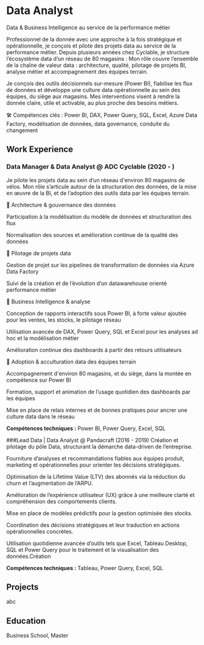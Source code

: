 # Data Analyst

Data & Business Intelligence au service de la performance métier

Professionnel de la donnée avec une approche à la fois stratégique et opérationnelle, je conçois et pilote des projets data au service de la performance métier. Depuis plusieurs années chez Cyclable, je structure l’écosystème data d’un réseau de 80 magasins : Mon rôle couvre l’ensemble de la chaîne de valeur data : architecture, qualité, pilotage de projets BI, analyse métier et accompagnement des équipes terrain.

Je conçois des outils décisionnels sur-mesure (Power BI), fiabilise les flux de données et développe une culture data opérationnelle au sein des équipes, du siège aux magasins. Mes interventions visent à rendre la donnée claire, utile et activable, au plus proche des besoins métiers.

🛠 Compétences clés : Power BI, DAX, Power Query, SQL, Excel, Azure Data Factory, modélisation de données, data governance, conduite du changement


## Work Experience

### Data Manager & Data Analyst @ ADC Cyclable (2020 - )
Je pilote les projets data au sein d’un réseau d'environ 80 magasins de vélos. Mon rôle s’articule autour de la structuration des données, de la mise en œuvre de la BI, et de l’adoption des outils data par les équipes terrain.

🔹 Architecture & gouvernance des données

Participation à la modélisation du modèle de données et structuration des flux

Normalisation des sources et amélioration continue de la qualité des données

🔹 Pilotage de projets data

Gestion de projet sur les pipelines de transformation de données via Azure Data Factory

Suivi de la création et de l’évolution d’un datawarehouse orienté performance métier

🔹 Business Intelligence & analyse

Conception de rapports interactifs sous Power BI, à forte valeur ajoutée pour les ventes, les stocks, le pilotage réseau

Utilisation avancée de DAX, Power Query, SQL et Excel pour les analyses ad hoc et la modélisation métier

Amélioration continue des dashboards à partir des retours utilisateurs

🔹 Adoption & acculturation data des équipes terrain

Accompagnement d'environ 80 magasins, et du siège, dans la montée en compétence sur Power BI

Formation, support et animation de l’usage quotidien des dashboards par les équipes

Mise en place de relais internes et de bonnes pratiques pour ancrer une culture data dans le réseau

**Compétences techniques :** Power BI, Power Query, Excel, SQL 


###Lead Data | Data Analyst @ Pandacraft (2016 - 2019)
Création et pilotage du pôle Data, structurant la démarche data-driven de l’entreprise.

Fourniture d’analyses et recommandations fiables aux équipes produit, marketing et opérationnelles pour orienter les décisions stratégiques.

Optimisation de la Lifetime Value (LTV) des abonnés via la réduction du churn et l’augmentation de l’ARPU.

Amélioration de l’expérience utilisateur (UX) grâce à une meilleure clarté et compréhension des comportements clients.

Mise en place de modèles prédictifs pour la gestion optimisée des stocks.

Coordination des décisions stratégiques et leur traduction en actions opérationnelles concrètes.

Utilisation quotidienne avancée d’outils tels que Excel, Tableau Desktop, SQL et Power Query pour le traitement et la visualisation des données.Création 

**Compétences techniques :** Tableau, Power Query, Excel, SQL 


## Projects
abc

## Education
Business School, Master
